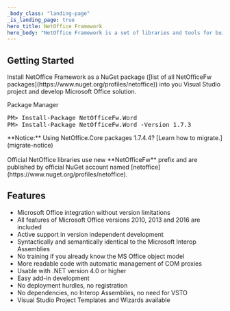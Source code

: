 ```yaml
---
_body_class: "landing-page"
_is_landing_page: true
hero_title: NetOffice Framework
hero_body: "NetOffice Framework is a set of libraries and tools for building addins, extending and automating Microsoft Office applications.<br><br>NetOffice supports extending and automating Microsoft Office applications: Excel, Word, Outlook, PowerPoint, Access, Project and Visio."
---
```


<div class="usa-grid-full usa-section">
  <div class="usa-width-one-half">
    

  <h2>Getting Started</h2>

  <p>Install NetOffice Framework as a NuGet package ([list of all NetOfficeFw packages](https://www.nuget.org/profiles/netoffice))
    into you Visual Studio project and develop Microsoft Office solution.</p>
    
  <div class="code-block">
    <div class="code-block-header">
      <span class="language">Package Manager</span>
    </div>
    <div class="code-block-body">
      <pre>PM> Install-Package NetOfficeFw.Word
PM> Install-Package NetOfficeFw.Word -Version 1.7.3</pre>
    </div>
  </div>

<div class="notice">
    **Notice:** Using NetOffice.Core packages 1.7.4.4?
    [Learn how to migrate.](migrate-notice)<br>
    <br>
    Official NetOffice libraries use new **NetOfficeFw** prefix and are published by official NuGet account named [netoffice](https://www.nuget.org/profiles/netoffice).
</div>
</div>

<div class="usa-width-one-half">


  <h2 id="features">Features</h2>
    <ul>
        <li>Microsoft Office integration without version limitations</li>
        <li>All features of Microsoft Office versions 2010, 2013 and 2016 are included</li>
        <li>Active support in version independent development</li>
        <li>Syntactically and semantically identical to the Microsoft Interop Assemblies</li>
        <li>No training if you already know the MS Office object model</li>
        <li>More readable code with automatic management of COM proxies</li>
        <li>Usable with .NET version 4.0 or higher</li>
        <li>Easy add-in development</li>
        <li>No deployment hurdles, no registration</li>
        <li>No dependencies, no Interop Assemblies, no need for VSTO</li>
        <li>Visual Studio Project Templates and Wizards available</li>
    </ul>
</div>
</div>
